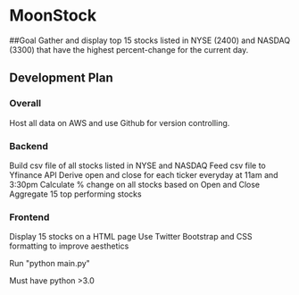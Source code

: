 # MoonStock
##Goal
Gather and display top 15 stocks listed in NYSE (2400) and NASDAQ (3300) that have the highest percent-change for the current day. 

## Development Plan
### Overall 
Host all data on AWS and use Github for version controlling. 

### Backend 
Build csv file of all stocks listed in NYSE and NASDAQ 
Feed csv file to Yfinance API 
Derive open and close for each ticker everyday at 11am and 3:30pm
Calculate % change on all stocks based on Open and Close 
Aggregate 15 top performing stocks 

### Frontend
Display 15 stocks on a HTML page
Use Twitter Bootstrap and CSS formatting to improve aesthetics 


Run "python main.py"

Must have python >3.0
